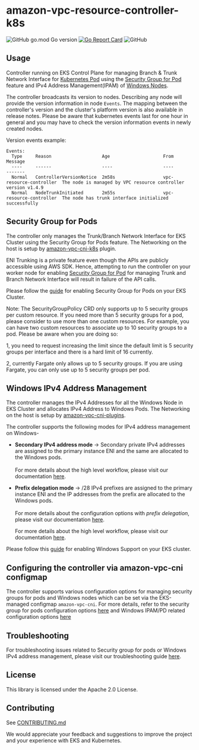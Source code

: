 # amazon-vpc-resource-controller-k8s

![GitHub go.mod Go version](https://img.shields.io/github/go-mod/go-version/aws/amazon-vpc-resource-controller-k8s)
[![Go Report Card](https://goreportcard.com/badge/github.com/aws/amazon-vpc-resource-controller-k8s)](https://goreportcard.com/report/github.com/aws/amazon-vpc-resource-controller-k8s)
![GitHub](https://img.shields.io/github/license/aws/amazon-vpc-resource-controller-k8s?style=flat)

## Usage

Controller running on EKS Control Plane for managing Branch & Trunk Network Interface for [Kubernetes Pod](https://kubernetes.io/docs/concepts/workloads/pods/) using the [Security Group for Pod](https://docs.aws.amazon.com/eks/latest/userguide/security-groups-for-pods.html) feature and IPv4 Address Management(IPAM) of [Windows Nodes](https://docs.aws.amazon.com/eks/latest/userguide/windows-support.html).

The controller broadcasts its version to nodes. Describing any node will provide the version information in node `Events`. The mapping between the controller's version and the cluster's platform version is also available in release notes. Please be aware that kubernetes events last for one hour in general and you may have to check the version information events in newly created nodes.

Version events example:
```
Events:
  Type     Reason                   Age                    From                     Message
  ----     ------                   ----                   ----                     -------
  Normal   ControllerVersionNotice  2m58s                  vpc-resource-controller  The node is managed by VPC resource controller version v1.4.9
  Normal   NodeTrunkInitiated       2m55s                  vpc-resource-controller  The node has trunk interface initialized successfully
```

## Security Group for Pods

The controller only manages the Trunk/Branch Network Interface for EKS Cluster using the Security Group for Pods feature. The Networking on the host is setup by [amazon-vpc-cni-k8s](https://github.com/aws/amazon-vpc-cni-k8s) plugin.

ENI Trunking is a private feature even though the APIs are publicly accessible using AWS SDK. Hence, attempting to run the controller on your worker node for enabling [Security Group for Pod](https://docs.aws.amazon.com/eks/latest/userguide/security-groups-for-pods.html) for managing Trunk and Branch Network Interface will result in failure of the API calls.

Please follow the [guide](https://docs.aws.amazon.com/eks/latest/userguide/security-groups-for-pods.html) for enabling Security Group for Pods on your EKS Cluster. 

Note: The SecurityGroupPolicy CRD only supports up to 5 security groups per custom resource. If you need more than 5 security groups for a pod, please consider to use more than one custom resources. For example, you can have two custom resources to associate up to 10 security groups to a pod. Please be aware when you are doing so: 

1, you need to request increasing the limit since the default limit is 5 security groups per interface and there is a hard limit of 16 currently.

2, currently Fargate only allows up to 5 security groups. If you are using Fargate, you can only use up to 5 security groups per pod.

## Windows IPv4 Address Management

The controller manages the IPv4 Addresses for all the Windows Node in EKS Cluster and allocates IPv4 Address to Windows Pods. The Networking on the host is setup by [amazon-vpc-cni-plugins](https://github.com/aws/amazon-vpc-cni-plugins).

The controller supports the following modes for IPv4 address management on Windows-
- **Secondary IPv4 address mode** &rarr; Secondary private IPv4 addresses are assigned to the primary instance ENI and the same are allocated to the Windows pods.
  <br/><br/>
  For more details about the high level workflow, please visit our documentation [here](docs/windows/secondary_ip_mode_workflow.md).


- **Prefix delegation mode** &rarr; /28 IPv4 prefixes are assigned to the primary instance ENI and the IP addresses from the prefix are allocated to the Windows pods.
  <br/><br/>
  For more details about the configuration options with *prefix delegation*, please visit our documentation [here](docs/windows/prefix_delegation_config_options.md).
  
  For more details about the high level workflow, please visit our documentation [here](docs/windows/prefix_delegation_hld_workflow.md).

Please follow this [guide](https://docs.aws.amazon.com/eks/latest/userguide/windows-support.html) for enabling Windows Support on your EKS cluster.

## Configuring the controller via amazon-vpc-cni configmap

The controller supports various configuration options for managing security groups for pods and Windows nodes which can be set via the EKS-managed configmap `amazon-vpc-cni`. For more details, refer to the security group for pods configuration options [here](docs/sgp/sgp_config_options.md) and Windows IPAM/PD related configuration options [here](docs/windows/prefix_delegation_config_options.md)

## Troubleshooting
For troubleshooting issues related to Security group for pods or Windows IPv4 address management, please visit our troubleshooting guide [here](docs/troubleshooting.md).

## License

This library is licensed under the Apache 2.0 License. 

## Contributing

See [CONTRIBUTING.md](./CONTRIBUTING.md)

We would appreciate your feedback and suggestions to improve the project and your experience with EKS and Kubernetes.
